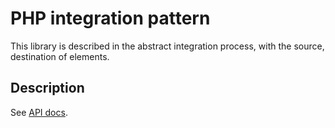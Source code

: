 # PHP integration pattern

This library is described in the abstract integration process, with the source, destination of elements.

## Description

See [API docs]().